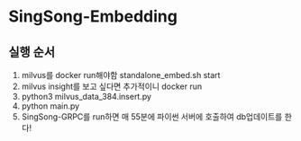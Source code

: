 # SingSong-Embedding

## 실행 순서
1. milvus를 docker run해야함
    standalone_embed.sh start
2. milvus insight를 보고 싶다면 추가적이니 docker run
3. python3 milvus_data_384.insert.py
4. python main.py
5. SingSong-GRPC를 run하면 매 55분에 파이썬 서버에 호출하여 db업데이트를 한다!

